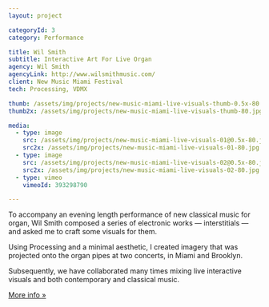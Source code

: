 ```yaml
---
layout: project

categoryId: 3
category: Performance

title: Wil Smith
subtitle: Interactive Art For Live Organ
agency: Wil Smith
agencyLink: http://www.wilsmithmusic.com/
client: New Music Miami Festival
tech: Processing, VDMX

thumb: /assets/img/projects/new-music-miami-live-visuals-thumb-0.5x-80.jpg
thumb2x: /assets/img/projects/new-music-miami-live-visuals-thumb-80.jpg

media:
  - type: image
    src: /assets/img/projects/new-music-miami-live-visuals-01@0.5x-80.jpg
    src2x: /assets/img/projects/new-music-miami-live-visuals-01-80.jpg
  - type: image
    src: /assets/img/projects/new-music-miami-live-visuals-02@0.5x-80.jpg
    src2x: /assets/img/projects/new-music-miami-live-visuals-02-80.jpg
  - type: vimeo
    vimeoId: 393298790

---
```


To accompany an evening length performance of new classical music for organ, Wil Smith composed a series of electronic works — interstitials — and asked me to craft some visuals for them.

Using Processing and a minimal aesthetic, I created imagery that was projected onto the organ pipes at two concerts, in Miami and Brooklyn.

Subsequently, we have collaborated many times mixing live interactive visuals and both contemporary and classical music.

[More info »](https://nathanselikoff.com/works/interstitials)
